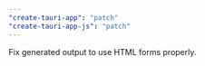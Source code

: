 ```yaml
---
"create-tauri-app": "patch"
"create-tauri-app-js": "patch"
---
```


Fix generated output to use HTML forms properly.
